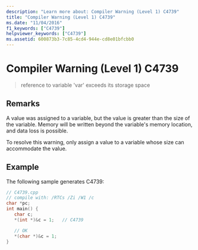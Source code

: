 ```yaml
---
description: "Learn more about: Compiler Warning (Level 1) C4739"
title: "Compiler Warning (Level 1) C4739"
ms.date: "11/04/2016"
f1_keywords: ["C4739"]
helpviewer_keywords: ["C4739"]
ms.assetid: 600873b3-7c85-4cd4-944e-cd8e01bfcbb0
---
```

# Compiler Warning (Level 1) C4739

> reference to variable 'var' exceeds its storage space

## Remarks

A value was assigned to a variable, but the value is greater than the size of the variable. Memory will be written beyond the variable's memory location, and data loss is possible.

To resolve this warning, only assign a value to a variable whose size can accommodate the value.

## Example

The following sample generates C4739:

```cpp
// C4739.cpp
// compile with: /RTCs /Zi /W1 /c
char *pc;
int main() {
   char c;
   *(int *)&c = 1;   // C4739

   // OK
   *(char *)&c = 1;
}
```

